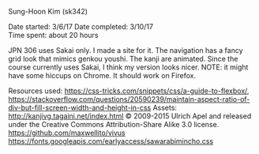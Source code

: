 Sung-Hoon Kim (sk342)

Date started:  3/6/17
Date completed: 3/10/17  
Time spent: about 20 hours  

JPN 306 uses Sakai only. I made a site for it. The navigation has a fancy grid look that mimics genkou youshi. The kanji are animated. Since the course currently uses Sakai, I think my version looks nicer.
NOTE: it might have some hiccups on Chrome. It should work on Firefox.

Resources used: https://css-tricks.com/snippets/css/a-guide-to-flexbox/, https://stackoverflow.com/questions/20590239/maintain-aspect-ratio-of-div-but-fill-screen-width-and-height-in-css
Assets:
http://kanjivg.tagaini.net/index.html © 2009-2015 Ulrich Apel and released under the Creative Commons Attribution-Share Alike 3.0 license.
https://github.com/maxwellito/vivus
https://fonts.googleapis.com/earlyaccess/sawarabimincho.css
